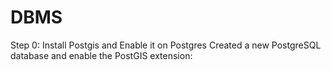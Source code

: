 # DBMS
Step 0: Install Postgis and Enable it on Postgres
Created a new PostgreSQL database and enable the PostGIS extension:
![]()
